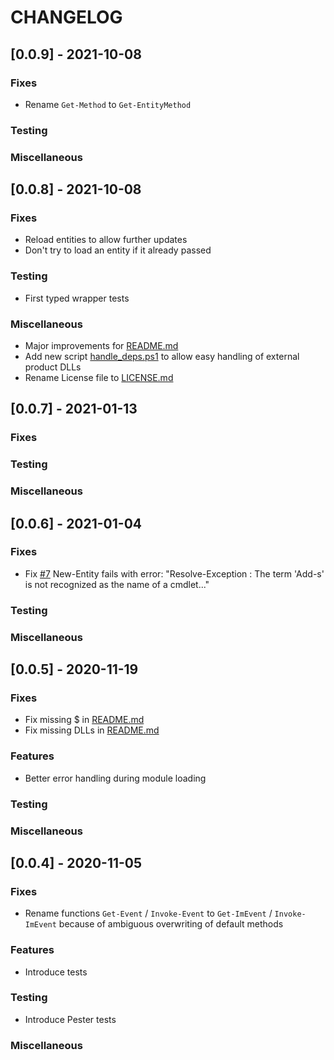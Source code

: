 # CHANGELOG

## [0.0.9] - 2021-10-08

### Fixes

- Rename ```Get-Method``` to ```Get-EntityMethod```

### Testing

### Miscellaneous


## [0.0.8] - 2021-10-08

### Fixes

- Reload entities to allow further updates
- Don't try to load an entity if it already passed

### Testing

- First typed wrapper tests

### Miscellaneous

- Major improvements for [README.md](README.md)
- Add new script [handle_deps.ps1](handle_deps.ps1) to allow easy handling of external product DLLs
- Rename License file to [LICENSE.md](LICENSE.md)

## [0.0.7] - 2021-01-13

### Fixes

### Testing

### Miscellaneous

## [0.0.6] - 2021-01-04

### Fixes

- Fix [#7](https://github.com/OneIdentity/IdentityManager.PoSh/issues/7) New-Entity fails with error: "Resolve-Exception : The term 'Add-s' is not recognized as the name of a cmdlet..."

### Testing

### Miscellaneous

## [0.0.5] - 2020-11-19

### Fixes

- Fix missing $ in [README.md](README.md)
- Fix missing DLLs in [README.md](README.md)

### Features

- Better error handling during module loading

### Testing

### Miscellaneous

## [0.0.4] - 2020-11-05

### Fixes

- Rename functions ```Get-Event``` / ```Invoke-Event``` to ```Get-ImEvent``` / ```Invoke-ImEvent``` because of ambiguous overwriting of default methods

### Features

- Introduce tests

### Testing

- Introduce Pester tests

### Miscellaneous